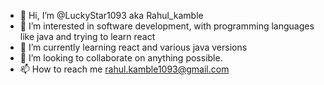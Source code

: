 - 👋 Hi, I’m @LuckyStar1093 aka Rahul_kamble
- 👀 I’m interested in software development, with programming languages like java and trying to learn react
- 🌱 I’m currently learning react and various java versions
- 💞️ I’m looking to collaborate on anything possible.
- 📫 How to reach me rahul.kamble1093@gmail.com

<!---
LuckyStar1093/LuckyStar1093 is a ✨ special ✨ repository because its `README.md` (this file) appears on your GitHub profile.
You can click the Preview link to take a look at your changes.
--->
